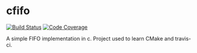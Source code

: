 # cfifo
[![Build Status](https://travis-ci.org/sijohans/cfifo.svg?branch=master)](https://travis-ci.org/sijohans/cfifo)
[![Code Coverage](https://codecov.io/gh/sijohans/cfifo/branch/master/graph/badge.svg)](https://codecov.io/gh/sijohans/cfifo)

A simple FIFO implementation in c. Project used to learn CMake and travis-ci.